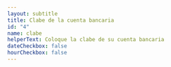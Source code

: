 ```yaml
---
layout: subtitle
title: Clabe de la cuenta bancaria
id: "4"
name: clabe
helperText: Coloque la clabe de su cuenta bancaria
dateCheckbox: false
hourCheckbox: false
---
```

